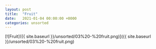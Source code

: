 ```yaml
---
layout: post
title:  "Fruit"
date:   2021-01-04 00:00:00 +0000
categories: unsorted
---
```


[![Fruit]({{ site.baseurl }}/unsorted/03%20-%20fruit.png)]({{ site.baseurl }}/unsorted/03%20-%20fruit.png)

